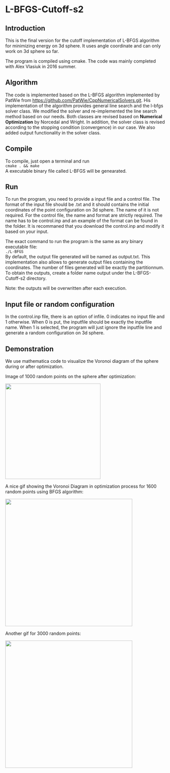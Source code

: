 # L-BFGS-Cutoff-s2

## Introduction 
This is the final version for the cutoff implementation of L-BFGS algorithm for minimizing energy on 3d sphere. It uses angle coordinate
and can only work on 3d sphere so far. 

The program is compiled using cmake. The code was mainly completed with Alex Vlasiuk in 2016 summer.

## Algorithm
The code is implemented based on the L-BFGS algorithm implemented by PatWie from https://github.com/PatWie/CppNumericalSolvers.git.
His implementation of the algorithm provides general line search and the l-bfgs solver class. We modified the solver and re-implemented the  line search method based on our needs. Both classes are revised based on **Numerical Optimization** by Norcedal and Wright. In addition, the solver class is 
 revised according to the stopping condition (convergence) in our case. We also added output functionality in the solver class.


## Compile
To compile, just open a terminal and run   
    `cmake . && make`  
A executable binary file called L-BFGS will be genearated.

## Run
To run the program, you need to provide a input file and a control file. The format of the input file should be .txt and it should contains
the initial coordinates of the point configuration on 3d sphere. The name of it is not required. For the control file, the name and format
are strictly required. The name has to be control.inp and an example of the format can be found in the folder. It is recommaned that you 
download the control.inp and modify it based on your input.

The exact command to run the program is the same as any binary executable file:   
    `./L-BFGS`   
By default, the output file generated will be named as output.txt. This implementation also allows to generate output files containing the coordinates. The number of files generated will be exactly the partitionnum. To obtain the outputs, create a folder name output under the L-BFGS-Cutoff-s2 directory. 

Note: the outputs will be overwritten after each execution.

## Input file or random configuration
In the control.inp file, there is an option of infile. 0 indicates no input file and 1 otherwise. When 0 is put, the inputfile should be exactly the inputfile name. When 1 is selected, the program will just ignore the inputfile line and generate a random configuration on 3d sphere.

## Demonstration
We use mathematica code to visualize the Voronoi diagram of the sphere during or after optimization.

Image of 1000 random points on the sphere after optimization: 

<img src="https://github.com/kenyangzq/RieszEnergyOptimization/blob/master/Image/1000min.png" width="300">

A nice gif showing the Voronoi Diagram in optimization process for 1600 random points using BFGS algorithm: 

<img src="https://github.com/kenyangzq/RieszEnergyOptimization/blob/master/Image/1600s2BFGS2.gif" width="400">

Another gif for 3000 random points: 

<img src="https://github.com/kenyangzq/RieszEnergyOptimization/blob/master/Image/3ks2.gif" width="400">

